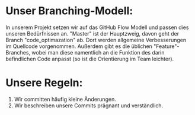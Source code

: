 # Unser Branching-Modell: 
In unserem Projekt setzen wir auf das GitHub Flow Modell und passen dies unseren Bedürfnissen an. "Master" ist der Hauptzweig, davon geht der Branch "code_optimazation" ab. Dort werden allgemeine Verbesserungen im Quellcode vorgenommen. Außerdem gibt es die üblichen "Feature"-Branches, wobei man diese namentlich an die Funktion des darin befindlichen Code anpasst (so ist die Orientierung im Team leichter).

# Unsere Regeln: 
1. Wir committen häufig kleine Änderungen. 
2. Wir beschreiben unsere Commits prägnant und verständlich. 
